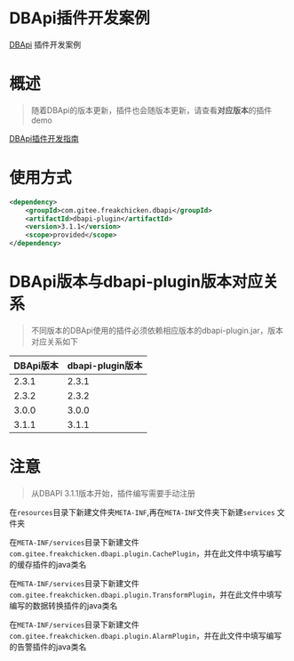 # DBApi插件开发案例

[DBApi](https://gitee.com/freakchicken/db-api) 插件开发案例

# 概述
> 随着DBApi的版本更新，插件也会随版本更新，请查看**对应版本**的插件demo

[DBApi插件开发指南](https://gitee.com/freakchicken/db-api/blob/dev/dbapi-assembly/docs/plugin%20development.md)

# 使用方式
```xml
<dependency>
    <groupId>com.gitee.freakchicken.dbapi</groupId>
    <artifactId>dbapi-plugin</artifactId>
    <version>3.1.1</version>
    <scope>provided</scope>
</dependency>
```


# DBApi版本与dbapi-plugin版本对应关系

> 不同版本的DBApi使用的插件必须依赖相应版本的dbapi-plugin.jar，版本对应关系如下

| DBApi版本 | dbapi-plugin版本 |
| -------- | ----- |
| 2.3.1 | 2.3.1 |
| 2.3.2 | 2.3.2 |
| 3.0.0 | 3.0.0 |
| 3.1.1 | 3.1.1 |

# 注意
> 从DBAPI 3.1.1版本开始，插件编写需要手动注册

在`resources`目录下新建文件夹`META-INF`,再在`META-INF`文件夹下新建`services` 文件夹

在`META-INF/services`目录下新建文件`com.gitee.freakchicken.dbapi.plugin.CachePlugin`，并在此文件中填写编写的缓存插件的java类名

在`META-INF/services`目录下新建文件`com.gitee.freakchicken.dbapi.plugin.TransformPlugin`，并在此文件中填写编写的数据转换插件的java类名

在`META-INF/services`目录下新建文件`com.gitee.freakchicken.dbapi.plugin.AlarmPlugin`，并在此文件中填写编写的告警插件的java类名

